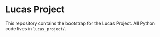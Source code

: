 # Lucas Project

This repository contains the bootstrap for the Lucas Project. All Python code lives in `lucas_project/`.
